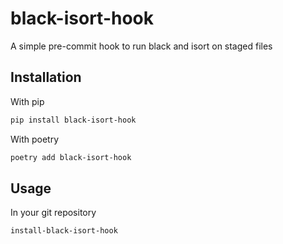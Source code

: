 # black-isort-hook

A simple pre-commit hook to run black and isort on staged files

## Installation

With pip

```bash
pip install black-isort-hook
```

With poetry 

```bash
poetry add black-isort-hook
```

## Usage

In your git repository

```bash
install-black-isort-hook
```
